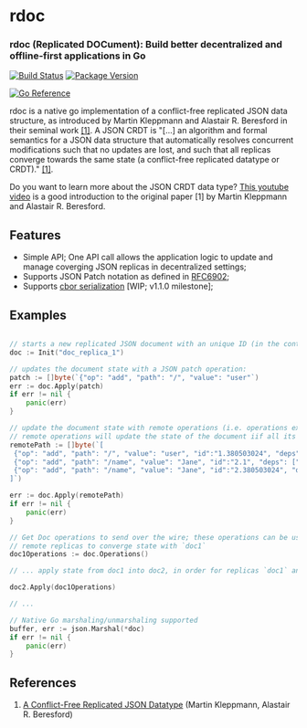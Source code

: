 # rdoc

### rdoc (Replicated DOCument): Build better decentralized and offline-first applications in Go

[![Build Status](https://travis-ci.org/gpestana/rdoc.svg?branch=master)](https://travis-ci.org/gpestana/rdoc) [![Package Version](https://img.shields.io/github/v/tag/gpestana/rdoc)](https://img.shields.io/github/v/tag/gpestana/rdoc)

[![Go Reference](https://pkg.go.dev/badge/github.com/gpestana/rdoc.svg)](https://pkg.go.dev/github.com/gpestana/rdoc)

rdoc is a native go implementation of a conflict-free replicated JSON data
structure, as introduced by Martin Kleppmann and Alastair R. Beresford in their
seminal work [[1]](https://arxiv.org/abs/1608.03960). A JSON CRDT is "[...] an
algorithm and formal semantics for a JSON data structure that automatically
resolves concurrent modifications such that no updates are lost, and such that
all replicas converge towards the same state (a conflict-free replicated
datatype or CRDT)."  [[1]](https://arxiv.org/abs/1608.03960).

Do you want to learn more about the JSON CRDT data type? [This youtube video](https://www.youtube.com/watch?v=TRvQzwDyVro) is a good introduction to the original paper [1] by Martin Kleppmann and Alastair R. Beresford.

## Features 

- Simple API; One API call allows the application logic to update and manage coverging JSON replicas in decentralized settings;  
- Supports JSON Patch notation as defined in [RFC6902](https://tools.ietf.org/html/rfc6902);
- Supports [cbor serialization](https://tools.ietf.org/html/rfc7049) [WIP; v1.1.0 milestone];

## Examples

```go

// starts a new replicated JSON document with an unique ID (in the context of the replicas sample)
doc := Init("doc_replica_1")

// updates the document state with a JSON patch operation:
patch := []byte(`{"op": "add", "path": "/", "value": "user"`)
err := doc.Apply(patch)
if err != nil {
    panic(err)
}

// update the document state with remote operations (i.e. operations executed by a remote replica); 
// remote operations will update the state of the document iif all its dependencies have been applied.  
remotePath := []byte(`[
 {"op": "add", "path": "/", "value": "user", "id":"1.380503024", "deps": [] },
 {"op": "add", "path": "/name", "value": "Jane", "id":"2.1", "deps": ["1.1"] },
 {"op": "add", "path": "/name", "value": "Jane", "id":"2.380503024", "deps": ["1.380503024"] }
]`)

err := doc.Apply(remotePath)
if err != nil {
    panic(err)
}

// Get Doc operations to send over the wire; these operations can be used by
// remote replicas to converge state with `doc1`
doc1Operations := doc.Operations()

// ... apply state from doc1 into doc2, in order for replicas `doc1` and `doc2` to converge

doc2.Apply(doc1Operations)

// ...

// Native Go marshaling/unmarshaling supported 
buffer, err := json.Marshal(*doc)
if err != nil {
    panic(err)
}
```

## References

1. [A Conflict-Free Replicated JSON Datatype](https://arxiv.org/abs/1608.03960) (Martin Kleppmann, Alastair R. Beresford)
